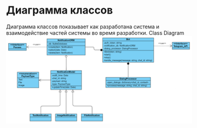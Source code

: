 ﻿# Диаграмма классов

Диаграмма классов показывает как разработана система и взаимодействие частей системы во время разработки. Class Diagram
![Диаграмма компонентов](../../../Images/System%20design/Class/Class.png)
